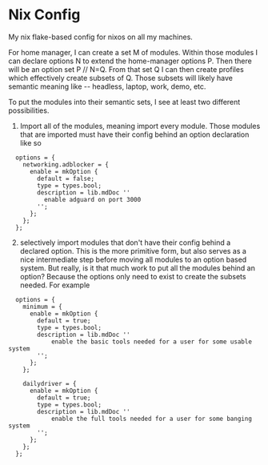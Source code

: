 # Nix Config

My nix flake-based config for nixos on all my machines.

For home manager, I can create a set M of modules.
Within those modules I can declare options N to extend the home-manager options
P. Then there will be an option set P // N=Q.  From that set Q I can then create
profiles which effectively create subsets of Q. Those subsets will likely have
semantic meaning like -- headless, laptop, work, demo, etc.

To put the modules into their semantic sets, I see at least two different
possibilities.

1) Import all of the modules, meaning import every module. Those modules that
are imported must have their config behind an option declaration like so

```
  options = {
    networking.adblocker = {
      enable = mkOption {
        default = false;
        type = types.bool;
        description = lib.mdDoc ''
          enable adguard on port 3000
        '';
      };
    };
  };
```

2) selectively import modules that don't have their config behind a declared
option. This is the more primitive form, but also serves as a nice intermediate
step before moving all modules to an option based system. But really, is it that
much work to put all the modules behind an option? Because the options only need
to exist to create the subsets needed. For example

```
  options = {
    minimum = {
      enable = mkOption {
        default = true;
        type = types.bool;
        description = lib.mdDoc ''
            enable the basic tools needed for a user for some usable system
        '';
      };
    };

    dailydriver = {
      enable = mkOption {
        default = true;
        type = types.bool;
        description = lib.mdDoc ''
            enable the full tools needed for a user for some banging system
        '';
      };
    };
  };
```
